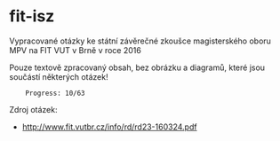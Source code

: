 fit-isz
=======

Vypracované otázky ke státní závěrečné zkoušce magisterského oboru MPV na FIT VUT v Brně v roce 2016

Pouze textově zpracovaný obsah, bez obrázku a diagramů, které jsou součástí některých otázek!

		Progress: 10/63

Zdroj otázek:

 * http://www.fit.vutbr.cz/info/rd/rd23-160324.pdf
